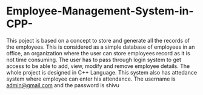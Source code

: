 # Employee-Management-System-in-CPP-
This poject is based on a concept to store and generate all the records of the employees.
This is considered as a simple database of employees in an office, an organization where the user can store employees record as it is not time consuming.
The user has to pass through login system to get access to be able to add, view, modify and remove employee details. The whole project is designed in C++ Language.
This system also has attedance system where employee can enter his attendance.
The username is admin@gmail.com and the password is shivu
